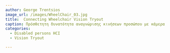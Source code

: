 ```yaml
---
author: George Trentsios
image_url: /images/WheelChair_03.jpg
title:  Connecting Wheelchair Vision Tryout 
caption: Πρόσθετητη δυνατότητα αναγνώρισης κινήσεων προσώπου με κάμερα
categories:
  - Disabled persons HCI
  - Vision Tryout

---
```

